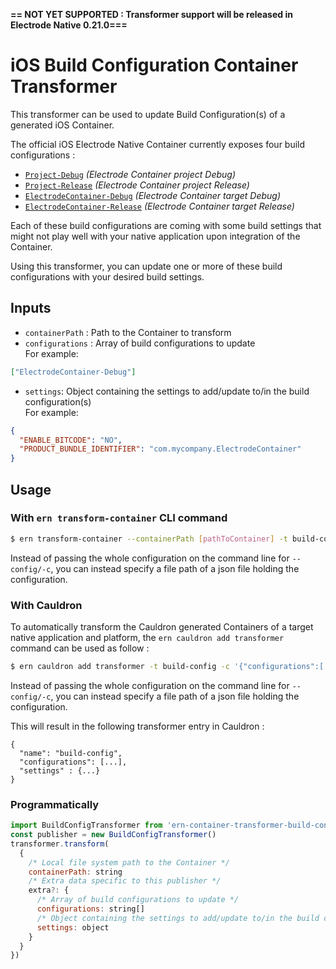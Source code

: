 **== NOT YET SUPPORTED : Transformer support will be released in Electrode Native 0.21.0===**

# iOS Build Configuration Container Transformer

This transformer can be used to update Build Configuration(s) of a generated iOS Container.

The official iOS Electrode Native Container currently exposes four build configurations :

- [`Project-Debug`](https://github.com/electrode-io/electrode-native/blob/master/ern-container-gen-ios/src/hull/Config/Project-Debug.xcconfig) _(Electrode Container project Debug)_
- [`Project-Release`](https://github.com/electrode-io/electrode-native/blob/master/ern-container-gen-ios/src/hull/Config/Project-Release.xcconfig) _(Electrode Container project Release)_
- [`ElectrodeContainer-Debug`](https://github.com/electrode-io/electrode-native/blob/master/ern-container-gen-ios/src/hull/Config/ElectrodeContainer-Debug.xcconfig) _(Electrode Container target Debug)_
- [`ElectrodeContainer-Release`](https://github.com/electrode-io/electrode-native/blob/master/ern-container-gen-ios/src/hull/Config/ElectrodeContainer-Release.xcconfig) _(Electrode Container target Release)_

Each of these build configurations are coming with some build settings that might not play well with your native application upon integration of the Container.

Using this transformer, you can update one or more of these build configurations with your desired build settings.

## Inputs

- `containerPath` : Path to the Container to transform
- `configurations` : Array of build configurations to update  
  For example:

```json
["ElectrodeContainer-Debug"]
```

- `settings`: Object containing the settings to add/update to/in the build configuration(s)  
  For example:

```json
{
  "ENABLE_BITCODE": "NO",
  "PRODUCT_BUNDLE_IDENTIFIER": "com.mycompany.ElectrodeContainer"
}
```

## Usage

### With `ern transform-container` CLI command

```bash
$ ern transform-container --containerPath [pathToContainer] -t build-config -c '{"configurations":[...], "settings":{...}}'
```

Instead of passing the whole configuration on the command line for `--config/-c`, you can instead specify a file path of a json file holding the configuration.

### With Cauldron

To automatically transform the Cauldron generated Containers of a target native application and platform, the `ern cauldron add transformer` command can be used as follow :

```bash
$ ern cauldron add transformer -t build-config -c '{"configurations":[...], "settings":{...}}'
```

Instead of passing the whole configuration on the command line for `--config/-c`, you can instead specify a file path of a json file holding the configuration.

This will result in the following transformer entry in Cauldron :

```
{
  "name": "build-config",
  "configurations": [...],
  "settings" : {...}
}
```

### Programmatically

```js
import BuildConfigTransformer from 'ern-container-transformer-build-config'
const publisher = new BuildConfigTransformer()
transformer.transform(
  {
    /* Local file system path to the Container */
    containerPath: string
    /* Extra data specific to this publisher */
    extra?: {
      /* Array of build configurations to update */
      configurations: string[]
      /* Object containing the settings to add/update to/in the build configuration(s) */
      settings: object
    }
  }
})
```
